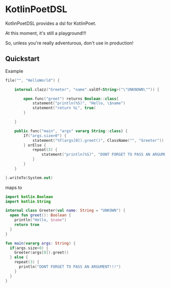 # KotlinPoetDSL
KotlinPoetDSL provides a dsl for KotlinPoet.

At this moment, it's still a playground!!!

So, unless you're really adventurous, don't use in production! 

## Quickstart
Example
```kotlin
file("", "HelloWorld") {

    internal.clazz("Greeter", "name".valOf<String>("\"UNKNOWN\"")) {

        open.func("greet") returns Boolean::class{
            statement("println(%S)", "Hello, \$name")
            statement("return %L", true)
        }

    }

    public.func("main", "args" vararg String::class) {
        If("args.size>0") {
            statement("%T(args[0]).greet()", ClassName("", "Greeter"))
        } orElse {
            repeat(3) {
                statement("println(%S)", "DONT FORGET TO PASS AN ARGUMENT!!!")
            }
        }
    }

}.writeTo(System.out)
```

maps to

```kotlin
import kotlin.Boolean
import kotlin.String

internal class Greeter(val name: String = "UNKOWN") {
  open fun greet(): Boolean {
    println("Hello, $name")
    return true
  }
}

fun main(vararg args: String) {
  if(args.size>0) {
    Greeter(args[0]).greet()
  } else {
    repeat(3) {
      println("DONT FORGET TO PASS AN ARGUMENT!!!")
    }
  }
}
```

